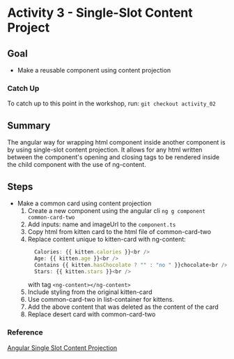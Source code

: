 # Activity 3 - Single-Slot Content Project

## Goal
- Make a reusable component using content projection

### Catch Up
To catch up to this point in the workshop, run:
  `git checkout activity_02`

## Summary
The angular way for wrapping html component inside another component is by using single-slot content projection.  It allows for any html written between the component's opening and closing tags to be rendered inside the child component with the use of ng-content.

## Steps
- Make a common card using content projection
    1. Create a new component using the angular cli 
      `ng g component common-card-two`
    2. Add inputs: name and imageUrl to the `component.ts`
    3. Copy html from kitten card to the html file of common-card-two
    4. Replace content unique to kitten-card with ng-content:
        ```ts
          Calories: {{ kitten.calories }}<br />
          Age: {{ kitten.age }}<br />
          Contains {{ kitten.hasChocolate ? "" : "no " }}chocolate<br />
          Stars: {{ kitten.stars }}<br />
        ```
        with tag  ` <ng-content></ng-content> `
    5. Include styling from the original kitten-card
    6. Use common-card-two in list-container for kittens.
    7. Add the above content that was deleted as the content of the card
    8. Replace desert card with common-card-two


### Reference
[Angular Single Slot Content Projection](https://angular.io/guide/content-projection#single-slot-content-projection)
